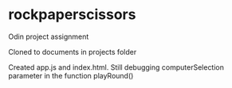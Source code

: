 # rockpaperscissors
Odin project assignment

Cloned to documents in projects folder

Created app.js and index.html. Still debugging computerSelection parameter
in the function playRound()
